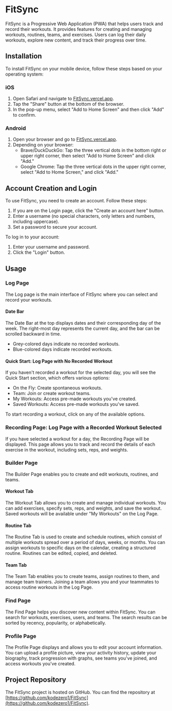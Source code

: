 # FitSync

FitSync is a Progressive Web Application (PWA) that helps users track and record their workouts. It provides features for creating and managing workouts, routines, teams, and exercises. Users can log their daily workouts, explore new content, and track their progress over time.

## Installation

To install FitSync on your mobile device, follow these steps based on your operating system:

### iOS

1. Open Safari and navigate to [FitSync.vercel.app]((https://fitsync.vercel.app/)).
2. Tap the "Share" button at the bottom of the browser.
3. In the pop-up menu, select "Add to Home Screen" and then click "Add" to confirm.

### Android

1. Open your browser and go to [FitSync.vercel.app]([https://FitSync.vercel.app](https://fitsync.vercel.app/)).
2. Depending on your browser:
   - Brave/DuckDuckGo: Tap the three vertical dots in the bottom right or upper right corner, then select "Add to Home Screen" and click "Add."
   - Google Chrome: Tap the three vertical dots in the upper right corner, select "Add to Home Screen," and click "Add."

## Account Creation and Login

To use FitSync, you need to create an account. Follow these steps:

1. If you are on the Login page, click the "Create an account here" button.
2. Enter a username (no special characters, only letters and numbers, including uppercase).
3. Set a password to secure your account.

To log in to your account:

1. Enter your username and password.
2. Click the "Login" button.

## Usage

### Log Page

The Log page is the main interface of FitSync where you can select and record your workouts.

#### Date Bar

The Date Bar at the top displays dates and their corresponding day of the week. The right-most day represents the current day, and the bar can be scrolled backward in time.

- Grey-colored days indicate no recorded workouts.
- Blue-colored days indicate recorded workouts.

#### Quick Start: Log Page with No Recorded Workout

If you haven't recorded a workout for the selected day, you will see the Quick Start section, which offers various options:

- On the Fly: Create spontaneous workouts.
- Team: Join or create workout teams.
- My Workouts: Access pre-made workouts you've created.
- Saved Workouts: Access pre-made workouts you've saved.

To start recording a workout, click on any of the available options.

### Recording Page: Log Page with a Recorded Workout Selected

If you have selected a workout for a day, the Recording Page will be displayed. This page allows you to track and record the details of each exercise in the workout, including sets, reps, and weights.

### Builder Page

The Builder Page enables you to create and edit workouts, routines, and teams.

#### Workout Tab

The Workout Tab allows you to create and manage individual workouts. You can add exercises, specify sets, reps, and weights, and save the workout. Saved workouts will be available under "My Workouts" on the Log Page.

#### Routine Tab

The Routine Tab is used to create and schedule routines, which consist of multiple workouts spread over a period of days, weeks, or months. You can assign workouts to specific days on the calendar, creating a structured routine. Routines can be edited, copied, and deleted.

#### Team Tab

The Team Tab enables you to create teams, assign routines to them, and manage team trainers. Joining a team allows you and your teammates to access routine workouts in the Log Page.

### Find Page

The Find Page helps you discover new content within FitSync. You can search for workouts, exercises, users, and teams. The search results can be sorted by recency, popularity, or alphabetically.

### Profile Page

The Profile Page displays and allows you to edit your account information. You can upload a profile picture, view your activity history, update your biography, track progression with graphs, see teams you've joined, and access workouts you've created.

## Project Repository

The FitSync project is hosted on GitHub. You can find the repository at [https://github.com/kodezero1/FitSync](https://github.com/kodezero1/FitSync).
